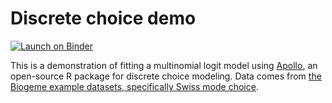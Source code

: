 # Discrete choice demo

[![Launch on Binder](https://mybinder.org/badge_logo.svg)](https://mybinder.org/v2/gh/mattwigway/discrete-choice-demo/main)

This is a demonstration of fitting a multinomial logit model using [Apollo](http://www.apollochoicemodelling.com/), an open-source R package for discrete choice modeling. Data comes from [the Biogeme example datasets, specifically Swiss mode choice](http://biogeme.epfl.ch/data.html).
